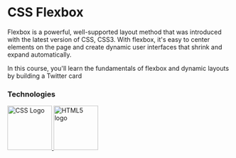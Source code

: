 ﻿# CSS Flexbox

Flexbox is a powerful, well-supported layout
method that was introduced with the latest
version of CSS, CSS3. With flexbox, it's
easy to center elements on the page and
create dynamic user interfaces that
shrink and expand automatically.

In this course, you'll learn the
fundamentals of flexbox and dynamic
layouts by building a Twitter card

### Technologies

<div>
    <a href="https://www.w3.org/Style/CSS/" target="_blank">
       <img
         src="https://upload.wikimedia.org/wikipedia/commons/3/3d/CSS.3.svg"
         alt="CSS Logo"
         width="100"
         height="100"
       />
    </a>

  <a href="https://html.spec.whatwg.org/" target="_blank">
    <img
      src="https://upload.wikimedia.org/wikipedia/commons/6/61/HTML5_logo_and_wordmark.svg"
      alt="HTML5 logo"
      width="100"
      height="100"
    />
  </a>
</div>
